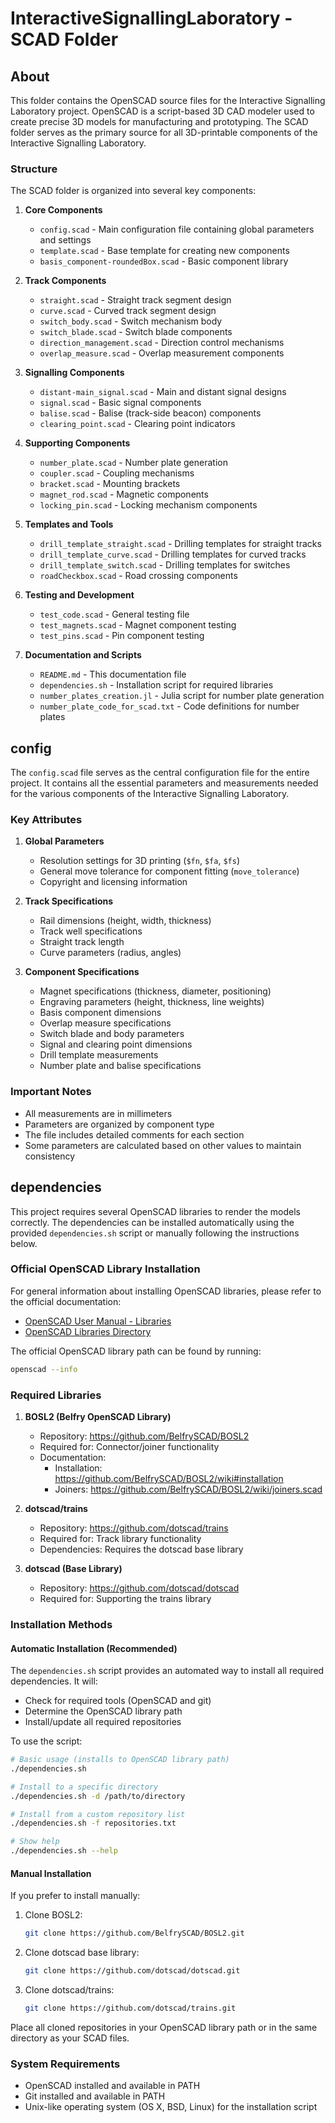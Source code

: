 # InteractiveSignallingLaboratory - SCAD Folder

## About

This folder contains the OpenSCAD source files for the Interactive Signalling Laboratory project. OpenSCAD is a script-based 3D CAD modeler used to create precise 3D models for manufacturing and prototyping. The SCAD folder serves as the primary source for all 3D-printable components of the Interactive Signalling Laboratory.

### Structure

The SCAD folder is organized into several key components:

1. **Core Components**
   - `config.scad` - Main configuration file containing global parameters and settings
   - `template.scad` - Base template for creating new components
   - `basis_component-roundedBox.scad` - Basic component library

2. **Track Components**
   - `straight.scad` - Straight track segment design
   - `curve.scad` - Curved track segment design
   - `switch_body.scad` - Switch mechanism body
   - `switch_blade.scad` - Switch blade components
   - `direction_management.scad` - Direction control mechanisms
   - `overlap_measure.scad` - Overlap measurement components

3. **Signalling Components**
   - `distant-main_signal.scad` - Main and distant signal designs
   - `signal.scad` - Basic signal components
   - `balise.scad` - Balise (track-side beacon) components
   - `clearing_point.scad` - Clearing point indicators

4. **Supporting Components**
   - `number_plate.scad` - Number plate generation
   - `coupler.scad` - Coupling mechanisms
   - `bracket.scad` - Mounting brackets
   - `magnet_rod.scad` - Magnetic components
   - `locking_pin.scad` - Locking mechanism components

5. **Templates and Tools**
   - `drill_template_straight.scad` - Drilling templates for straight tracks
   - `drill_template_curve.scad` - Drilling templates for curved tracks
   - `drill_template_switch.scad` - Drilling templates for switches
   - `roadCheckbox.scad` - Road crossing components

6. **Testing and Development**
   - `test_code.scad` - General testing file
   - `test_magnets.scad` - Magnet component testing
   - `test_pins.scad` - Pin component testing

7. **Documentation and Scripts**
   - `README.md` - This documentation file
   - `dependencies.sh` - Installation script for required libraries
   - `number_plates_creation.jl` - Julia script for number plate generation
   - `number_plate_code_for_scad.txt` - Code definitions for number plates

## config

The `config.scad` file serves as the central configuration file for the entire project. It contains all the essential parameters and measurements needed for the various components of the Interactive Signalling Laboratory.

### Key Attributes

1. **Global Parameters**
   - Resolution settings for 3D printing (`$fn`, `$fa`, `$fs`)
   - General move tolerance for component fitting (`move_tolerance`)
   - Copyright and licensing information

2. **Track Specifications**
   - Rail dimensions (height, width, thickness)
   - Track well specifications
   - Straight track length
   - Curve parameters (radius, angles)

3. **Component Specifications**
   - Magnet specifications (thickness, diameter, positioning)
   - Engraving parameters (height, thickness, line weights)
   - Basis component dimensions
   - Overlap measure specifications
   - Switch blade and body parameters
   - Signal and clearing point dimensions
   - Drill template measurements
   - Number plate and balise specifications

### Important Notes

- All measurements are in millimeters
- Parameters are organized by component type
- The file includes detailed comments for each section
- Some parameters are calculated based on other values to maintain consistency

## dependencies

This project requires several OpenSCAD libraries to render the models correctly. The dependencies can be installed automatically using the provided `dependencies.sh` script or manually following the instructions below.

### Official OpenSCAD Library Installation

For general information about installing OpenSCAD libraries, please refer to the official documentation:
- [OpenSCAD User Manual - Libraries](https://en.wikibooks.org/wiki/OpenSCAD_User_Manual/Libraries)
- [OpenSCAD Libraries Directory](https://openscad.org/libraries.html)

The official OpenSCAD library path can be found by running:
```bash
openscad --info
```

### Required Libraries

1. **BOSL2 (Belfry OpenSCAD Library)**
   - Repository: https://github.com/BelfrySCAD/BOSL2
   - Required for: Connector/joiner functionality
   - Documentation: 
     - Installation: https://github.com/BelfrySCAD/BOSL2/wiki#installation
     - Joiners: https://github.com/BelfrySCAD/BOSL2/wiki/joiners.scad

2. **dotscad/trains**
   - Repository: https://github.com/dotscad/trains
   - Required for: Track library functionality
   - Dependencies: Requires the dotscad base library

3. **dotscad (Base Library)**
   - Repository: https://github.com/dotscad/dotscad
   - Required for: Supporting the trains library

### Installation Methods

#### Automatic Installation (Recommended)

The `dependencies.sh` script provides an automated way to install all required dependencies. It will:
- Check for required tools (OpenSCAD and git)
- Determine the OpenSCAD library path
- Install/update all required repositories

To use the script:
```bash
# Basic usage (installs to OpenSCAD library path)
./dependencies.sh

# Install to a specific directory
./dependencies.sh -d /path/to/directory

# Install from a custom repository list
./dependencies.sh -f repositories.txt

# Show help
./dependencies.sh --help
```

#### Manual Installation

If you prefer to install manually:

1. Clone BOSL2:
   ```bash
   git clone https://github.com/BelfrySCAD/BOSL2.git
   ```

2. Clone dotscad base library:
   ```bash
   git clone https://github.com/dotscad/dotscad.git
   ```

3. Clone dotscad/trains:
   ```bash
   git clone https://github.com/dotscad/trains.git
   ```

Place all cloned repositories in your OpenSCAD library path or in the same directory as your SCAD files.

### System Requirements

- OpenSCAD installed and available in PATH
- Git installed and available in PATH
- Unix-like operating system (OS X, BSD, Linux) for the installation script

